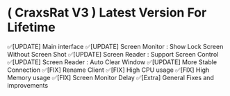 # ( CraxsRat V3 ) Latest Version For Lifetime
✅[UPDATE] Main interface
✅[UPDATE] Screen Monitor : Show Lock Screen Without Screen Shot
✅[UPDATE] Screen Reader : Support Screen Control
✅[UPDATE] Screen Reader : Auto Clear Window
✅[UPDATE] More Stable Connection
✅[FIX] Rename Client
✅[FIX] High CPU usage
✅[FIX] High Memory usage
✅[FIX] Screen Monitor Delay
✅[Extra] General Fixes and improvements

